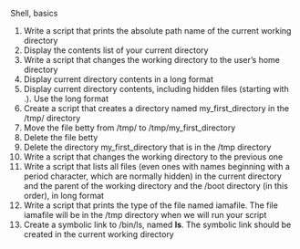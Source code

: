 Shell, basics                                                                               

                                                                                       
1. Write a script that prints the absolute path name of the current working directory           
2. Display the contents list of your current directory                                          
3. Write a script that changes the working directory to the user’s home directory               
4. Display current directory contents in a long format                                          
5. Display current directory contents, including hidden files (starting with .). Use the long format                                                                                                                                                
6.  Create a script that creates a directory named my_first_directory in the /tmp/ directory     
7.  Move the file betty from /tmp/ to /tmp/my_first_directory                                    
8. Delete the file betty                                                                        
9.  Delete the directory my_first_directory that is in the /tmp directory                        
10.  Write a script that changes the working directory to the previous one                        
11. Write a script that lists all files (even ones with names beginning with a period character, which are normally hidden) in the current directory and the parent of the working directory and the /boot directory (in this order), in long format                                       
12. Write a script that prints the type of the file named iamafile. The file iamafile will be in the /tmp directory when we will run your script                                              
13. Create a symbolic link to /bin/ls, named __ls__. The symbolic link should be created in the current working directory
